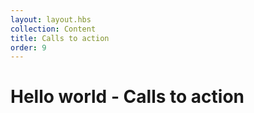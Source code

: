 ```yaml
---
layout: layout.hbs
collection: Content
title: Calls to action
order: 9
---
```


# Hello world - Calls to action
